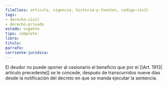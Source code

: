 ```yaml
---
fileClass: articulo, vigencia, historia-y-fuentes, codigo-civil
tags:
- derecho-civil
- derecho-privado
estado: vigente
tipo: completo
libro:
titulo:
parrafo:
corriente-juridica:
---
```

El deudor no puede oponer al cesionario el beneficio que por el [[Art. 1913| artículo precedente]] se le concede, después de transcurridos nueve días desde la notificación del decreto en que se manda ejecutar la sentencia.